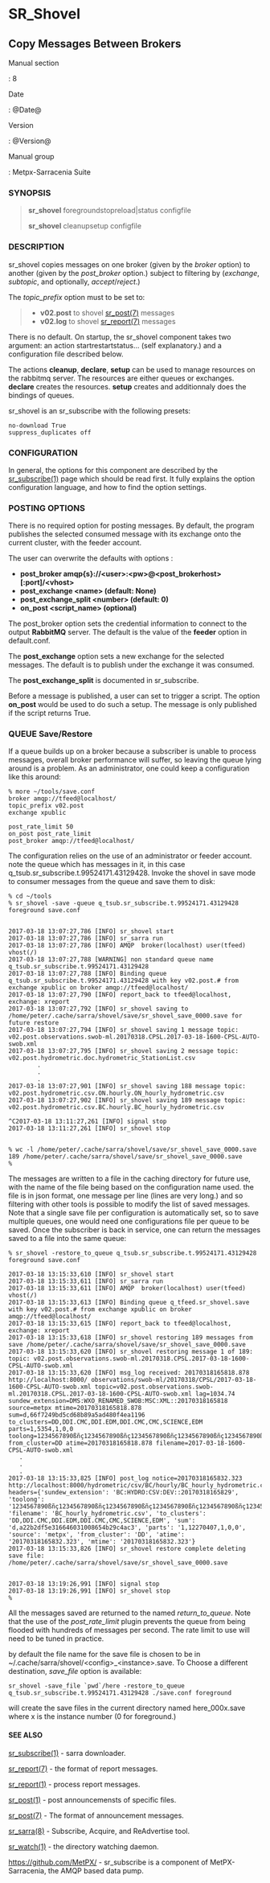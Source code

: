 SR\_Shovel
==========

Copy Messages Between Brokers
-----------------------------

Manual section

:   8

Date

:   @Date@

Version

:   @Version@

Manual group

:   Metpx-Sarracenia Suite

### SYNOPSIS

> **sr\_shovel** foregroundstopreload\|status configfile
>
> **sr\_shovel** cleanupsetup configfile

### DESCRIPTION

sr\_shovel copies messages on one broker (given by the *broker* option)
to another (given by the *post\_broker* option.) subject to filtering by
(*exchange*, *subtopic*, and optionally, *accept*/*reject*.)

The *topic\_prefix* option must to be set to:

> -   **v02.post** to shovel [sr\_post(7)](sr_post.7.md) messages
> -   **v02.log** to shovel [sr\_report(7)](sr_report.7.md) messages

There is no default. On startup, the sr\_shovel component takes two
argument: an action startrestartstatus... (self explanatory.) and a
configuration file described below.

The actions **cleanup**, **declare**, **setup** can be used to manage
resources on the rabbitmq server. The resources are either queues or
exchanges. **declare** creates the resources. **setup** creates and
additionnaly does the bindings of queues.

sr\_shovel is an sr\_subscribe with the following presets:

    no-download True
    suppress_duplicates off

### CONFIGURATION

In general, the options for this component are described by the
[sr\_subscribe(1)](sr_subscribe.1.md) page which should be read first.
It fully explains the option configuration language, and how to find the
option settings.

### POSTING OPTIONS

There is no required option for posting messages. By default, the
program publishes the selected consumed message with its exchange onto
the current cluster, with the feeder account.

The user can overwrite the defaults with options :

-   **post\_broker
    amqp{s}://\<user\>:\<pw\>@\<post\_brokerhost\>\[:port\]/\<vhost\>**
-   **post\_exchange \<name\> (default: None)**
-   **post\_exchange\_split \<number\> (default: 0)**
-   **on\_post \<script\_name\> (optional)**

The post\_broker option sets the credential information to connect to
the output **RabbitMQ** server. The default is the value of the
**feeder** option in default.conf.

The **post\_exchange** option sets a new exchange for the selected
messages. The default is to publish under the exchange it was consumed.

The **post\_exchange\_split** is documented in sr\_subscribe.

Before a message is published, a user can set to trigger a script. The
option **on\_post** would be used to do such a setup. The message is
only published if the script returns True.

### QUEUE Save/Restore

If a queue builds up on a broker because a subscriber is unable to
process messages, overall broker performance will suffer, so leaving the
queue lying around is a problem. As an administrator, one could keep a
configuration like this around:

    % more ~/tools/save.conf
    broker amqp://tfeed@localhost/
    topic_prefix v02.post
    exchange xpublic

    post_rate_limit 50
    on_post post_rate_limit
    post_broker amqp://tfeed@localhost/

The configuration relies on the use of an administrator or feeder
account. note the queue which has messages in it, in this case
q\_tsub.sr\_subscribe.t.99524171.43129428. Invoke the shovel in save
mode to consumer messages from the queue and save them to disk:

    % cd ~/tools
    % sr_shovel -save -queue q_tsub.sr_subscribe.t.99524171.43129428 foreground save.conf


    2017-03-18 13:07:27,786 [INFO] sr_shovel start
    2017-03-18 13:07:27,786 [INFO] sr_sarra run
    2017-03-18 13:07:27,786 [INFO] AMQP  broker(localhost) user(tfeed) vhost(/)
    2017-03-18 13:07:27,788 [WARNING] non standard queue name q_tsub.sr_subscribe.t.99524171.43129428
    2017-03-18 13:07:27,788 [INFO] Binding queue q_tsub.sr_subscribe.t.99524171.43129428 with key v02.post.# from exchange xpublic on broker amqp://tfeed@localhost/
    2017-03-18 13:07:27,790 [INFO] report_back to tfeed@localhost, exchange: xreport
    2017-03-18 13:07:27,792 [INFO] sr_shovel saving to /home/peter/.cache/sarra/shovel/save/sr_shovel_save_0000.save for future restore
    2017-03-18 13:07:27,794 [INFO] sr_shovel saving 1 message topic: v02.post.observations.swob-ml.20170318.CPSL.2017-03-18-1600-CPSL-AUTO-swob.xml
    2017-03-18 13:07:27,795 [INFO] sr_shovel saving 2 message topic: v02.post.hydrometric.doc.hydrometric_StationList.csv
            .
            .
            .
    2017-03-18 13:07:27,901 [INFO] sr_shovel saving 188 message topic: v02.post.hydrometric.csv.ON.hourly.ON_hourly_hydrometric.csv
    2017-03-18 13:07:27,902 [INFO] sr_shovel saving 189 message topic: v02.post.hydrometric.csv.BC.hourly.BC_hourly_hydrometric.csv

    ^C2017-03-18 13:11:27,261 [INFO] signal stop
    2017-03-18 13:11:27,261 [INFO] sr_shovel stop


    % wc -l /home/peter/.cache/sarra/shovel/save/sr_shovel_save_0000.save
    189 /home/peter/.cache/sarra/shovel/save/sr_shovel_save_0000.save
    % 

The messages are written to a file in the caching directory for future
use, with the name of the file being based on the configuration name
used. the file is in json format, one message per line (lines are very
long.) and so filtering with other tools is possible to modify the list
of saved messages. Note that a single save file per configuration is
automatically set, so to save multiple queues, one would need one
configurations file per queue to be saved. Once the subscriber is back
in service, one can return the messages saved to a file into the same
queue:

    % sr_shovel -restore_to_queue q_tsub.sr_subscribe.t.99524171.43129428 foreground save.conf

    2017-03-18 13:15:33,610 [INFO] sr_shovel start
    2017-03-18 13:15:33,611 [INFO] sr_sarra run
    2017-03-18 13:15:33,611 [INFO] AMQP  broker(localhost) user(tfeed) vhost(/)
    2017-03-18 13:15:33,613 [INFO] Binding queue q_tfeed.sr_shovel.save with key v02.post.# from exchange xpublic on broker amqp://tfeed@localhost/
    2017-03-18 13:15:33,615 [INFO] report_back to tfeed@localhost, exchange: xreport
    2017-03-18 13:15:33,618 [INFO] sr_shovel restoring 189 messages from save /home/peter/.cache/sarra/shovel/save/sr_shovel_save_0000.save 
    2017-03-18 13:15:33,620 [INFO] sr_shovel restoring message 1 of 189: topic: v02.post.observations.swob-ml.20170318.CPSL.2017-03-18-1600-CPSL-AUTO-swob.xml
    2017-03-18 13:15:33,620 [INFO] msg_log received: 20170318165818.878 http://localhost:8000/ observations/swob-ml/20170318/CPSL/2017-03-18-1600-CPSL-AUTO-swob.xml topic=v02.post.observations.swob-ml.20170318.CPSL.2017-03-18-1600-CPSL-AUTO-swob.xml lag=1034.74 sundew_extension=DMS:WXO_RENAMED_SWOB:MSC:XML::20170318165818 source=metpx mtime=20170318165818.878 sum=d,66f7249bd5cd68b89a5ad480f4ea1196 to_clusters=DD,DDI.CMC,DDI.EDM,DDI.CMC,CMC,SCIENCE,EDM parts=1,5354,1,0,0 toolong=1234567890ßñç1234567890ßñç1234567890ßñç1234567890ßñç1234567890ßñç1234567890ßñç1234567890ßñç1234567890ßñç1234567890ßñç1234567890ßñç1234567890ßñç1234567890ßñç1234567890ßñç1234567890ßñç1234567890ßñç1234567890ß from_cluster=DD atime=20170318165818.878 filename=2017-03-18-1600-CPSL-AUTO-swob.xml 
       .
       .
       .
    2017-03-18 13:15:33,825 [INFO] post_log notice=20170318165832.323 http://localhost:8000/hydrometric/csv/BC/hourly/BC_hourly_hydrometric.csv headers={'sundew_extension': 'BC:HYDRO:CSV:DEV::20170318165829', 'toolong': '1234567890ßñç1234567890ßñç1234567890ßñç1234567890ßñç1234567890ßñç1234567890ßñç1234567890ßñç1234567890ßñç1234567890ßñç1234567890ßñç1234567890ßñç1234567890ßñç1234567890ßñç1234567890ßñç1234567890ßñç1234567890ß', 'filename': 'BC_hourly_hydrometric.csv', 'to_clusters': 'DD,DDI.CMC,DDI.EDM,DDI.CMC,CMC,SCIENCE,EDM', 'sum': 'd,a22b2df5e316646031008654b29c4ac3', 'parts': '1,12270407,1,0,0', 'source': 'metpx', 'from_cluster': 'DD', 'atime': '20170318165832.323', 'mtime': '20170318165832.323'}
    2017-03-18 13:15:33,826 [INFO] sr_shovel restore complete deleting save file: /home/peter/.cache/sarra/shovel/save/sr_shovel_save_0000.save 


    2017-03-18 13:19:26,991 [INFO] signal stop
    2017-03-18 13:19:26,991 [INFO] sr_shovel stop
    % 

All the messages saved are returned to the named *return\_to\_queue*.
Note that the use of the *post\_rate\_limit* plugin prevents the queue
from being flooded with hundreds of messages per second. The rate limit
to use will need to be tuned in practice.

by default the file name for the save file is chosen to be in
\~/.cache/sarra/shovel/\<config\>\_\<instance\>.save. To Choose a
different destination, *save\_file* option is available:

    sr_shovel -save_file `pwd`/here -restore_to_queue q_tsub.sr_subscribe.t.99524171.43129428 ./save.conf foreground

will create the save files in the current directory named
here\_000x.save where x is the instance number (0 for foreground.)

#### SEE ALSO

[sr\_subscribe(1)](sr_subscribe.1.md) - sarra downloader.

[sr\_report(7)](sr_report.7.md) - the format of report messages.

[sr\_report(1)](sr_report.1.md) - process report messages.

[sr\_post(1)](sr_post.1.md) - post announcemensts of specific files.

[sr\_post(7)](sr_post.7.md) - The format of announcement messages.

[sr\_sarra(8)](sr_sarra.8.md) - Subscribe, Acquire, and ReAdvertise
tool.

[sr\_watch(1)](sr_watch.1.md) - the directory watching daemon.

[<https://github.com/MetPX/>](https://github.com/MetPX/) - sr\_subscribe
is a component of MetPX-Sarracenia, the AMQP based data pump.
